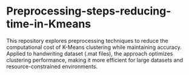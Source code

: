 # Preprocessing-steps-reducing-time-in-Kmeans
This repository explores preprocessing techniques to reduce the computational cost of K-Means clustering while maintaining accuracy. Applied to handwriting dataset (.mat files), the approach optimizes clustering performance, making it more efficient for large datasets and resource-constrained environments.
